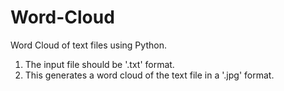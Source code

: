 # Word-Cloud
Word Cloud of text files using Python.
1. The input file should be '.txt' format.
2.  This generates a word cloud of the text file in a '.jpg' format.
